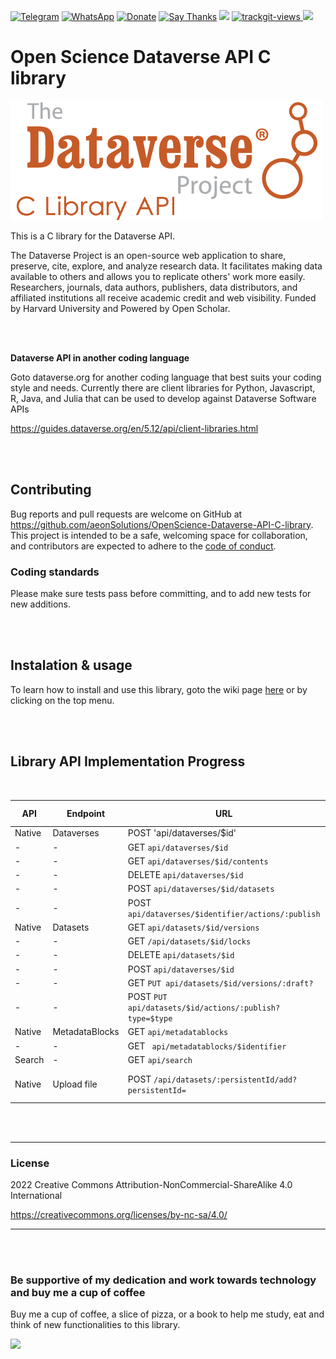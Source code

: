 [![Telegram](https://img.shields.io/badge/join-telegram-blue.svg?style=for-the-badge)](https://t.me/+W4rVVa0_VLEzYmI0)
 [![WhatsApp](https://img.shields.io/badge/join-whatsapp-green.svg?style=for-the-badge)](https://chat.whatsapp.com/FkNC7u83kuy2QRA5sqjBVg) 
 [![Donate](https://img.shields.io/badge/donate-$-brown.svg?style=for-the-badge)](http://paypal.me/mtpsilva)
 [![Say Thanks](https://img.shields.io/badge/Say%20Thanks-!-yellow.svg?style=for-the-badge)](https://saythanks.io/to/mtpsilva)
![](https://img.shields.io/github/last-commit/aeonSolutions/openScienceResearch-Smart-DAQ-Device-able-to-Upload-Live-Experimental-Sensor-Data-to-a-Data-Repo?style=for-the-badge) <a href="https://trackgit.com">
<img src="https://us-central1-trackgit-analytics.cloudfunctions.net/token/ping/l98tfr0vje3q971a0cbl" alt="trackgit-views" />
</a>
![](https://views.whatilearened.today/views/github/aeonSolutions/OpenScience-Dataverse-API-C-library.svg)


# Open Science Dataverse API C library

[![](https://github.com/aeonSolutions/OpenScience-Dataverse-API-C-library/blob/main/dataverse_r_project.png)](https://dataverse.org)

This is a C library for the Dataverse API.

The Dataverse Project is an open-source web application to share, preserve, cite, explore, and analyze research data. It facilitates making data available to others and allows you to replicate others' work more easily. Researchers, journals, data authors, publishers, data distributors, and affiliated institutions all receive academic credit and web visibility. Funded by Harvard University and Powered by Open Scholar.

<br>
<br>

**Dataverse API in another coding language**

Goto dataverse.org for another coding language that best suits your coding style and needs. Currently there are client libraries for Python, Javascript, R, Java, and Julia that can be used to develop against Dataverse Software APIs

https://guides.dataverse.org/en/5.12/api/client-libraries.html

<br>
<br>

## Contributing

Bug reports and pull requests are welcome on GitHub at https://github.com/aeonSolutions/OpenScience-Dataverse-API-C-library. This project is intended to be a safe, welcoming space for collaboration, and contributors are expected to adhere to the [code of conduct](https://github.com/aeonSolutions/OpenScience-Dataverse-API-C-library/blob/main/CODE_OF_CONDUCT.md).

### Coding standards

Please make sure tests pass before committing, and to add new tests for new additions.

<br>
<br>

## Instalation & usage

To learn how to install and use this library, goto the wiki page [here](https://github.com/aeonSolutions/OpenScience-Dataverse-API-C-library/wiki) or by clicking on the top menu.

<br>
<br>

## Library API Implementation Progress

<br>

API | Endpoint | URL | Implemented ?| Notes 
------|----------|-----|--------------|-------
Native|Dataverses | POST 'api/dataverses/$id' | Y| - 
| -   | -         | GET `api/dataverses/$id` | Y | ✓ Wiki
| -   | -         | GET `api/dataverses/$id/contents` | Y | ✓ Wiki
| -   | -         | DELETE `api/dataverses/$id` | N | -
| -   | -         | POST `api/dataverses/$id/datasets` | N | -
| -   | -         | POST `api/dataverses/$identifier/actions/:publish` | N | -
Native|Datasets | GET `api/datasets/$id/versions` | Y| ✓ Wiki
| -   | -         | GET `/api/datasets/$id/locks` | Y | ✓ Wiki
| -   | -         | DELETE `api/datasets/$id` | N | -
| -   | -         | POST `api/dataverses/$id` | N | -
| -   | -         | GET `PUT api/datasets/$id/versions/:draft?` | Y | ✓ Wiki
| -   | -         | POST `PUT api/datasets/$id/actions/:publish?type=$type` | N | -
Native|MetadataBlocks | GET `api/metadatablocks` | Y| ✓ Wiki
| -   | -         | GET ` api/metadatablocks/$identifier` | Y| ✓ Wiki
Search | - | GET `api/search` | N | -
Native | Upload file | POST `/api/datasets/:persistentId/add?persistentId=` | Y | Add a file to a dataset


<br />
<br />

______________________________________________________________________________________________________________________________
### License
2022 Creative Commons Attribution-NonCommercial-ShareAlike 4.0 International

https://creativecommons.org/licenses/by-nc-sa/4.0/

______________________________________________________________________________________________________________________________

<br />
<br />

### Be supportive of my dedication and work towards technology and buy me a cup of coffee
Buy me a cup of coffee, a slice of pizza, or a book to help me study, eat and think of new functionalities to this library.

[<img src="https://cdn.buymeacoffee.com/buttons/v2/default-yellow.png" data-canonical-src="https://cdn.buymeacoffee.com/buttons/v2/default-yellow.png" height="70" />](https://www.buymeacoffee.com/migueltomas)

<br />
<br />
